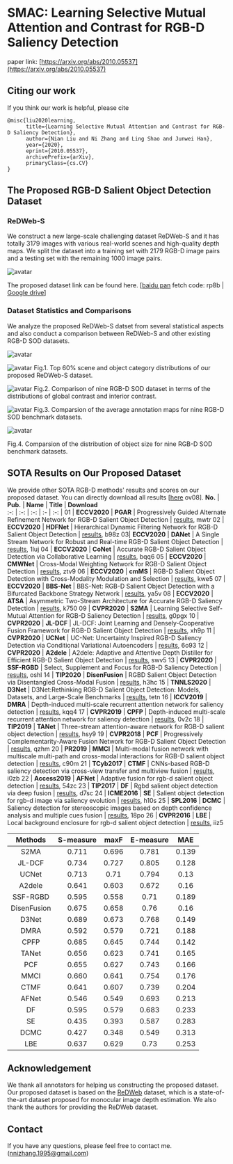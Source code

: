 # SMAC: Learning Selective Mutual Attention and Contrast for RGB-D Saliency Detection

paper link: [https://arxiv.org/abs/2010.05537](https://arxiv.org/abs/2010.05537)

## Citing our work
If you think our work is helpful, please cite 
```
@misc{liu2020learning,
      title={Learning Selective Mutual Attention and Contrast for RGB-D Saliency Detection}, 
      author={Nian Liu and Ni Zhang and Ling Shao and Junwei Han},
      year={2020},
      eprint={2010.05537},
      archivePrefix={arXiv},
      primaryClass={cs.CV}
}
```

## The Proposed RGB-D Salient Object Detection Dataset
### ReDWeb-S

We construct a new large-scale challenging dataset ReDWeb-S and it has totally 3179 images with various real-world scenes and high-quality depth maps. We split the dataset into a training set with 2179 RGB-D image pairs and a testing set with the remaining 1000 image pairs.

![avatar](https://github.com/nnizhang/SMAC/blob/main/figures/dataset_examp2.png)

The proposed dataset link can be found here. [[baidu pan](https://pan.baidu.com/s/1yRlptJ7MXgCFd9WUloWI6Q) fetch code: rp8b | [Google drive](https://drive.google.com/file/d/1PM8wo8xFrHK2oVpYz_9aON6Imc_SM5Cl/view?usp=sharing)]

### Dataset Statistics and Comparisons

We analyze the proposed ReDWeb-S datset from several statistical aspects and also conduct a comparison between ReDWeb-S and other existing RGB-D SOD datasets.

![avatar](https://github.com/nnizhang/SMAC/blob/main/figures/table.png)

![avatar](https://github.com/nnizhang/SMAC/blob/main/figures/scene_object_stat.png)
Fig.1. Top 60% scene and object category distributions of our proposed ReDWeb-S dataset.

![avatar](https://github.com/nnizhang/SMAC/blob/main/figures/GC_IC.png)
Fig.2. Comparison of nine RGB-D SOD dataset in terms of the distributions of global contrast and interior contrast.

![avatar](https://github.com/nnizhang/SMAC/blob/main/figures/center_bias.png)
Fig.3. Comparsion of the average annotation maps for nine RGB-D SOD benchmark datasets.

![avatar](https://github.com/nnizhang/SMAC/blob/main/figures/object_size.png)

Fig.4. Comparsion of the distribution of object size for nine RGB-D SOD benchmark datasets.

## SOTA Results on Our Proposed Dataset

We provide other SOTA RGB-D methods' results and scores on our proposed dataset. You can directly download all results [[here](https://pan.baidu.com/s/1GUyvRjiQpwCGjsDNR2I3YQ) ov08].
**No.** | **Pub.** | **Name** | **Title** | **Download**    
:-: | :-: | :-: | :- | :-: | 
01 | **ECCV2020** | **PGAR** | Progressively Guided Alternate Refinement Network for RGB-D Salient Object Detection | [results](https://pan.baidu.com/s/1R-zqn-aKCITT13jIRqNZ9w), mwtr
02 | **ECCV2020** | **HDFNet** | Hierarchical Dynamic Filtering Network for RGB-D Salient Object Detection | [results](https://pan.baidu.com/s/1UOBIdE8-GkcpIYg-hhQwCg), b98z
03| **ECCV2020** | **DANet** | A Single Stream Network for Robust and Real-time RGB-D Salient Object Detection | [results](https://pan.baidu.com/s/1DU_0V8xjhcxDs1ekgHtWxg), 1luj
04 | **ECCV2020** | **CoNet** | Accurate RGB-D Salient Object Detection via Collaborative Learning | [results](https://pan.baidu.com/s/1P891fV3brwLK6dtiKg46Tg), bqq6
05 | **ECCV2020** | **CMWNet** | Cross-Modal Weighting Network for RGB-D Salient Object Detection | [results](https://pan.baidu.com/s/1xpXgZ2DYGM0Vq0aXMWCBug), ztv9
06 | **ECCV2020** | **cmMS** | RGB-D Salient Object Detection with Cross-Modality Modulation and Selection | [results](https://pan.baidu.com/s/10QnVC-XV1lGruIPzS9bWmw), kwe5
07 | **ECCV2020** | **BBS-Net** | BBS-Net: RGB-D Salient Object Detection with a Bifurcated Backbone Strategy Network | [results](https://pan.baidu.com/s/1x6gF4qVvoP7dImfSnIXHYg), ya5v
08 | **ECCV2020** | **ATSA** | Asymmetric Two-Stream Architecture for Accurate RGB-D Saliency Detection | [results](https://pan.baidu.com/s/1nxxcjYxyrfsMEu5EC-BiHA), k750
09 | **CVPR2020** | **S2MA** | Learning Selective Self-Mutual Attention for RGB-D Saliency Detection | [results](https://pan.baidu.com/s/1uYmvq8iGYOV4moJrCAv16Q), g0pgx
10 | **CVPR2020** | **JL-DCF** | JL-DCF: Joint Learning and Densely-Cooperative Fusion Framework for RGB-D Salient Object Detection | [results](https://pan.baidu.com/s/1woqURqUdD2Yj_m0gFsna2w), xh9p
11 | **CVPR2020** | **UCNet** | UC-Net: Uncertainty Inspired RGB-D Saliency Detection via Conditional Variational Autoencoders | [results](https://pan.baidu.com/s/1Y0Th92bJi6O1F34rQctRww), 6o93
12 | **CVPR2020** | **A2dele** | A2dele: Adaptive and Attentive Depth Distiller for Efficient RGB-D Salient Object Detection | [results](https://pan.baidu.com/s/19hCRw_FH29itQX9NHXpG1Q), swv5
13 | **CVPR2020** | **SSF-RGBD** | 	Select, Supplement and Focus for RGB-D Saliency Detection | [results](https://pan.baidu.com/s/1ybSdHz6QIKrL6h5hkvtOEw), oshl
14 | **TIP2020** | **DisenFusion** | RGBD Salient Object Detection via Disentangled Cross-Modal Fusion | [results](https://pan.baidu.com/s/1LNabG-hL3uOeXzXuyKX_qQ), h3hc
15 | **TNNLS2020** | **D3Net** | D3Net:Rethinking RGB-D Salient Object Detection: Models, Datasets, and Large-Scale Benchmarks | [results](https://pan.baidu.com/s/1_mmi1tz2XSs2YtDJegHnvA), tetn
16 | **ICCV2019** | **DMRA** | Depth-induced multi-scale recurrent attention network for saliency detection | [results](https://pan.baidu.com/s/1UHlRvz-_8poJmeAvD5B7wg), kqq4
17 | **CVPR2019** | **CPFP** | Depth-induced multi-scale recurrent attention network for saliency detection | [results](https://pan.baidu.com/s/1RZjrImrV8vuXHT6sxZ4Xnw), 0v2c 
18 | **TIP2019** | **TANet** | Three-stream attention-aware network for RGB-D salient object detection | [results](https://pan.baidu.com/s/1LS5WoS0xGpGLtgG2ajr_jA), hsy9 
19 | **CVPR2018** | **PCF** | Progressively Complementarity-Aware Fusion Network for RGB-D Salient Object Detection | [results](https://pan.baidu.com/s/1nUo0z4hjSy80FFI97t3INQ), qzhm 
20 | **PR2019** | **MMCI** | Multi-modal fusion network with multiscale multi-path and cross-modal interactions for RGB-D salient object detection | [results](https://pan.baidu.com/s/1WLhbJVMO_Qu9DpMgkJU6iw), c90m 
21 | **TCyb2017** | **CTMF** | CNNs-based RGB-D saliency detection via cross-view transfer and multiview fusion | [results](https://pan.baidu.com/s/1VuiMYFP_zwc6jceHIgoLMQ), i0zb 
22 | **Access2019** | **AFNet** | Adaptive fusion for rgb-d salient object detection | [results](https://pan.baidu.com/s/1PY6nUe_JIjNyh6_M7v-V4A), 54zc
23 | **TIP2017** | **DF** | Rgbd salient object detection via deep fusion | [results](https://pan.baidu.com/s/1SOdNZeDhtXaBMwhfebxngA), d7sc
24 | **ICME2016** | **SE** | Salient object detection for rgb-d image via saliency evolution | [results](https://pan.baidu.com/s/1WWLmuP53yFEHkKDwL2GRzQ), h10s
25 | **SPL2016** | **DCMC** | Saliency detection for stereoscopic images based on depth confidence analysis and multiple cues fusion | [results](https://pan.baidu.com/s/1O8is3axC7Ssr88a8QnxeWQ), 18po
26 | **CVPR2016** | **LBE** | Local background enclosure for rgb-d salient object detection | [results](https://pan.baidu.com/s/1X30QiJ0mE9diQwhQIqMD2A), iiz5

**Methods** | **S-measure** | **maxF** | **E-measure** | **MAE**     
:-: | :-: | :-: | :-: | :-: |
S2MA | 0.711 | 0.696 | 0.781 | 0.139
JL-DCF | 0.734 | 0.727 | 0.805 | 0.128
UCNet | 0.713 | 0.71 | 0.794 | 0.13
A2dele | 0.641 | 0.603 | 0.672 | 0.16
SSF-RGBD | 0.595 | 0.558 | 0.71 | 0.189
DisenFusion | 0.675 | 0.658 | 0.76 | 0.16
D3Net | 0.689 | 0.673 | 0.768 | 0.149
DMRA | 0.592 | 0.579 | 0.721 | 0.188
CPFP | 0.685 | 0.645 | 0.744 | 0.142
TANet | 0.656 | 0.623 | 0.741 | 0.165 
PCF | 0.655 | 0.627 | 0.743 | 0.166 
MMCI | 0.660 | 0.641 | 0.754 | 0.176 
CTMF | 0.641 | 0.607 | 0.739 | 0.204 
AFNet | 0.546 | 0.549 | 0.693 | 0.213
DF | 0.595 | 0.579 | 0.683 | 0.233
SE | 0.435 | 0.393 | 0.587 | 0.283
DCMC | 0.427 | 0.348 | 0.549 | 0.313
LBE | 0.637 | 0.629 | 0.73 | 0.253

## Acknowledgement
We thank all annotators for helping us constructing the proposed dataset. Our proposed dataset is based on the [ReDWeb](https://openaccess.thecvf.com/content_cvpr_2018/papers/Xian_Monocular_Relative_Depth_CVPR_2018_paper.pdf) dataset, which is a state-of-the-art dataset proposed for monocular image depth estimation. We also thank the authors for providing the ReDWeb dataset.

## Contact
If you have any questions, please feel free to contact me. (nnizhang.1995@gmail.com)







